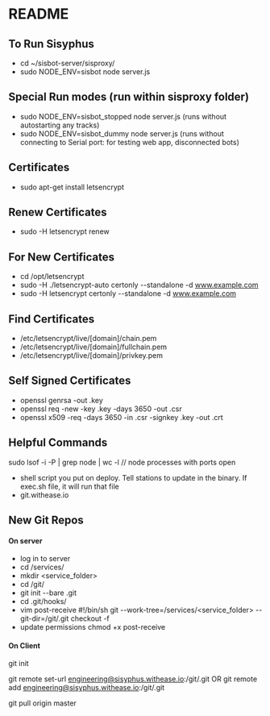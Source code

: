 # README

## To Run Sisyphus

- cd ~/sisbot-server/sisproxy/
- sudo NODE_ENV=sisbot node server.js

## Special Run modes (run within sisproxy folder)
- sudo NODE_ENV=sisbot_stopped node server.js   (runs without autostarting any tracks)
- sudo NODE_ENV=sisbot_dummy node server.js   (runs without connecting to Serial port: for testing web app, disconnected bots)

## Certificates

- sudo apt-get install letsencrypt

## Renew Certificates

- sudo -H letsencrypt renew

## For New Certificates

- cd /opt/letsencrypt
- sudo -H ./letsencrypt-auto certonly --standalone -d www.example.com
- sudo -H letsencrypt certonly --standalone -d www.example.com

## Find Certificates

- /etc/letsencrypt/live/[domain]/chain.pem
- /etc/letsencrypt/live/[domain]/fullchain.pem
- /etc/letsencrypt/live/[domain]/privkey.pem

## Self Signed Certificates
- openssl genrsa -out <name>.key
- openssl req -new -key <name>.key -days 3650 -out <name>.csr
- openssl x509 -req -days 3650 -in <name>.csr -signkey <name>.key -out <name>.crt

## Helpful Commands
sudo lsof -i -P | grep node | wc -l // node processes with ports open
- shell script you put on deploy. Tell stations to update in the binary. If exec.sh file, it will run that file
- git.withease.io

## New Git Repos

#### On server
- log in to server
- cd /services/
- mkdir <service_folder>
- cd /git/
- git init --bare <reponame>.git
- cd <reponame>.git/hooks/
- vim post-receive
#!/bin/sh
git --work-tree=/services/<service_folder> --git-dir=/git/<reponame>.git checkout -f
- update permissions
	chmod +x post-receive

#### On Client
git init

git remote set-url <servername> engineering@sisyphus.withease.io:/git/<reponame>.git
OR
git remote add <servername> engineering@sisyphus.withease.io:/git/<reponame>.git

git pull origin master

